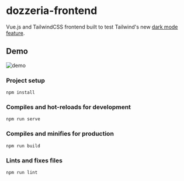 # dozzeria-frontend

Vue.js and TailwindCSS frontend built to test Tailwind's new <a href="https://tailwindcss.com/docs/dark-mode">dark mode feature</a>.

## Demo
![demo](https://media.giphy.com/media/o7is434YVoQGVZfdpe/giphy.gif)

### Project setup
```
npm install
```

### Compiles and hot-reloads for development
```
npm run serve
```

### Compiles and minifies for production
```
npm run build
```

### Lints and fixes files
```
npm run lint
```
